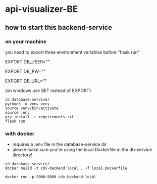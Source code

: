 # api-visualizer-BE

## how to start this backend-service
### on your machine

you need to export three environment variables before "flask run" 

EXPORT DB_USER=""

EXPORT DB_PW=""

EXPORT DB_URL=""

(on windows use SET instead of EXPORT)
```
cd database-service/
python3 -m venv venv
source venv/bin/activate
source .env
pip install -r requirements.txt
flask run 

```

### with docker
- requires a .env file in the database-service dir
- please make sure you're using the local.Dockerfile in the db-service directory!

```
cd database-service/
docker build -t cdv-backend:local . -f local.Dockerfile

docker run -p 5000:5000 cdv-backend:local
```

